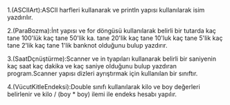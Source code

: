 1.(ASCIIArt):ASCII harfleri kullanarak ve println yapısı kullanılarak isim yazdırılır.

2.(ParaBozma):İnt yapısı ve for döngüsü kullanılarak belirli bir tutarda kaç tane 100'lük kaç tane 50'lik ka. tane 20'lik kaç tane 10'luk kaç tane 5'lik  kaç tane 2'lik kaç tane 1'lik banknot olduğunu bulup yazdırır.

3.(SaatDçnüştürme):Scanner ve in tyapıları kullanarak belirli bir saniyenin kaç saat kaç dakika ve kaç saniye olduğunu bulup yazdıran program.Scanner yapısı dizleri ayrıştırmak için kullanılan bir sınıftır.


4.(VücutKitleEndeksi):Double sınıfı kullanılarak kilo ve boy değerleri belirlenir ve kilo / (boy * boy) ilemi ile endeks hesabı yapılır.





